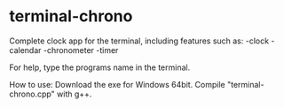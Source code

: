 # terminal-chrono

Complete clock app for the terminal, including features such as:
-clock
-calendar
-chronometer
-timer

For help, type the programs name in the terminal.

How to use:
Download the exe for Windows 64bit.
Compile "terminal-chrono.cpp" with g++.

